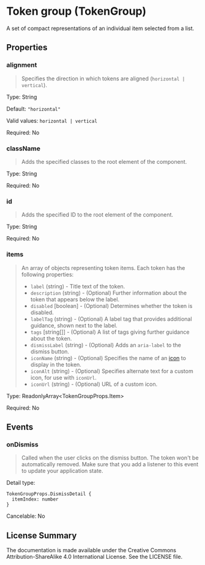 # Token group (TokenGroup)

A set of compact representations of an individual item selected from a list.



## Properties



### alignment

> Specifies the direction in which tokens are aligned (`horizontal | vertical`).

Type: String

Default: `"horizontal"`

Valid values: `horizontal | vertical`

Required: No


### className

> Adds the specified classes to the root element of the component.

Type: String

Required: No


### id

> Adds the specified ID to the root element of the component.

Type: String

Required: No


### items

> An array of objects representing token items. Each token has the following properties:
> - `label` (string) - Title text of the token.
> - `description` (string) - (Optional) Further information about the token that appears below the label.
> - `disabled` [boolean] - (Optional) Determines whether the token is disabled.
> - `labelTag` (string) - (Optional) A label tag that provides additional guidance, shown next to the label.
> - `tags` [string[]] - (Optional) A list of tags giving further guidance about the token.
> - `dismissLabel` (string) - (Optional) Adds an `aria-label` to the dismiss button.
> - `iconName` (string) - (Optional) Specifies the name of an [icon](icon.md) to display in the token.
> - `iconAlt` (string) - (Optional) Specifies alternate text for a custom icon, for use with `iconUrl`.
> - `iconUrl` (string) - (Optional) URL of a custom icon.
> 

Type: ReadonlyArray<TokenGroupProps.Item>

Required: No







## Events



### onDismiss

>  Called when the user clicks on the dismiss button. The token won't be automatically removed.
>  Make sure that you add a listener to this event to update your application state.

Detail type: 
```
TokenGroupProps.DismissDetail {
  itemIndex: number
}
```

Cancelable: No






## License Summary

The documentation is made available under the Creative Commons Attribution-ShareAlike 4.0 International License. See the LICENSE file.
